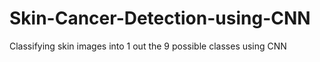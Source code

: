 # Skin-Cancer-Detection-using-CNN
Classifying skin images into 1 out the 9 possible classes using CNN
